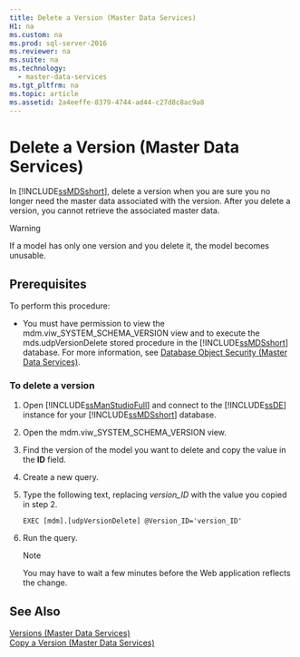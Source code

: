 ```yaml
---
title: Delete a Version (Master Data Services)
H1: na
ms.custom: na
ms.prod: sql-server-2016
ms.reviewer: na
ms.suite: na
ms.technology: 
  - master-data-services
ms.tgt_pltfrm: na
ms.topic: article
ms.assetid: 2a4eeffe-8379-4744-ad44-c27d8c8ac9a8
---
```

# Delete a Version (Master Data Services)
  In [!INCLUDE[ssMDSshort](../../Token/Other/ssMDSshort_md.md)], delete a version when you are sure you no longer need the master data associated with the version. After you delete a version, you cannot retrieve the associated master data.  
  
> [!WARNING]  
>  If a model has only one version and you delete it, the model becomes unusable.  
  
## Prerequisites  
 To perform this procedure:  
  
-   You must have permission to view the mdm.viw\_SYSTEM\_SCHEMA\_VERSION view and to execute the mds.udpVersionDelete stored procedure in the [!INCLUDE[ssMDSshort](../../Token/Other/ssMDSshort_md.md)] database. For more information, see [Database Object Security &#40;Master Data Services&#41;](../../Topics/TopicNameNotContainA/Database-Object-Security--Master-Data-Services-.md).  
  
### To delete a version  
  
1.  Open [!INCLUDE[ssManStudioFull](../../Token/Other/ssManStudioFull_md.md)] and connect to the [!INCLUDE[ssDE](../../Token/Other/ssDE_md.md)] instance for your [!INCLUDE[ssMDSshort](../../Token/Other/ssMDSshort_md.md)] database.  
  
2.  Open the mdm.viw\_SYSTEM\_SCHEMA\_VERSION view.  
  
3.  Find the version of the model you want to delete and copy the value in the **ID** field.  
  
4.  Create a new query.  
  
5.  Type the following text, replacing *version\_ID* with the value you copied in step 2.  
  
    ```  
    EXEC [mdm].[udpVersionDelete] @Version_ID='version_ID'  
    ```  
  
6.  Run the query.  
  
    > [!NOTE]  
    >  You may have to wait a few minutes before the Web application reflects the change.  
  
## See Also  
 [Versions &#40;Master Data Services&#41;](../../Topics/TopicNameNotContainA/Versions--Master-Data-Services-.md)   
 [Copy a Version &#40;Master Data Services&#41;](../../Topics/TopicNameContainA/Copy-a-Version--Master-Data-Services-.md)  
  
  